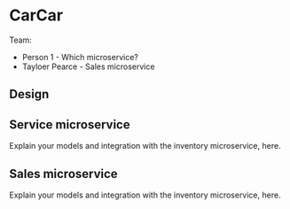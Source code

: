 # CarCar

Team:

* Person 1 - Which microservice?
* Tayloer Pearce - Sales microservice

## Design

## Service microservice

Explain your models and integration with the inventory
microservice, here.

## Sales microservice

Explain your models and integration with the inventory
microservice, here.
